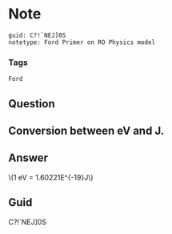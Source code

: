 # Note
```
guid: C?!`NEJ]0S
notetype: Ford Primer on RO Physics model
```

### Tags
```
Ford
```

## Question
<h2>Conversion between eV and J.</h2>

## Answer
<section>
<p>\(1 eV = 1.60221E^{-19}J\)</p>

</section>

## Guid
C?!`NEJ]0S
